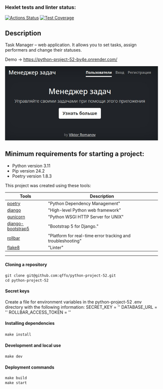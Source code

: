 ### Hexlet tests and linter status:
[![Actions Status](https://github.com/qffo/python-project-52/actions/workflows/hexlet-check.yml/badge.svg)](https://github.com/qffo/python-project-52/actions)
[![Test Coverage](https://api.codeclimate.com/v1/badges/d1d25b3ceb16d7f55d69/test_coverage)](https://codeclimate.com/github/qffo/python-project-52/test_coverage)


## Description

Task Manager – web application. It allows you to set tasks, assign performers and change their statuses.

Demo -> https://python-project-52-by4e.onrender.com/

![пример jpeg](task_manager/static/images/sample2.jpeg)

## Minimum requirements for starting a project:
- Python version 3.11
- Pip version 24.2
- Poetry version 1.8.3


This project was created using these tools:

| Tools                                                           | Description                                       |
|-----------------------------------------------------------------|---------------------------------------------------|
| [poetry](https://python-poetry.org/)                            | "Python Dependency Management"                    |
| [django](https://djangoproject.com/)                            | "High-level Python web framework"           |
| [gunicorn](https://gunicorn.org/)                               | "Python WSGI HTTP Server for UNIX"                |
| [django-bootstrap5](https://django-bootstrap5.readthedocs.io/)  | "Bootstrap 5 for Django."         |
| [rollbar](https://rollbar.com/)                                 | "Platform for real-time error tracking and troubleshooting"   |
| [flake8](https://flake8.pycqa.org/)                             | "Linter"                                          |
---

#### Cloning a repository
```
git clone git@github.com:qffo/python-project-52.git
cd python-project-52
```  
#### Secret keys
Create a file for environment variables in the python-project-52 .env directory with the following information:
SECRET_KEY = ''
DATABASE_URL = ''
ROLLBAR_ACCESS_TOKEN = ''
#### Installing dependencies
```make install```  
#### Development and local use
```make dev```  
#### Deployment commands
```
make build    
make start
```  